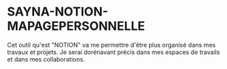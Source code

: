 # SAYNA-NOTION-MAPAGEPERSONNELLE
Cet outil qu'est "NOTION" va me permettre d'être plus organisé dans mes travaux et projets.
Je serai dorénavant précis dans mes espaces de travails et dans mes collaborations.
